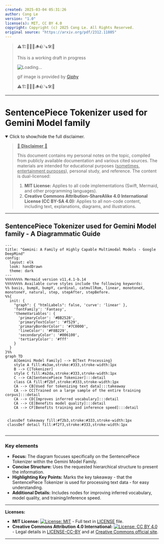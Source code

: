 ```yaml
---
created: 2025-03-04 05:31:26
author: Cong Le
version: "1.0"
license(s): MIT, CC BY 4.0
copyright: Copyright (c) 2025 Cong Le. All Rights Reserved.
original source: "https://arxiv.org/pdf/2312.11805"
---
```


> ⚠️🏗️🚧🦺🧱🪵🪨🪚🛠️👷
> 
> This is a working draft in progress
> 
> ![Loading...](https://media1.giphy.com/media/v1.Y2lkPTc5MGI3NjExZ2s0ejZoOTQyaDE4eWpiNnpxN3FtNjV1MzloenF0b3BqN29vYW93OCZlcD12MV9pbnRlcm5hbF9naWZfYnlfaWQmY3Q9Zw/l1J9NSnTNbdyaOZag/giphy.gif)
>
> gif image is provided by [Giphy](https://giphy.com)
> 
> ⚠️🏗️🚧🦺🧱🪵🪨🪚🛠️👷


----


# SentencePiece Tokenizer used for Gemini Model family
<details open>
<summary>Click to show/hide the full disclaimer.</summary>
   
> <ins>📢 **Disclaimer** 🚨</ins>
>
> This document contains my personal notes on the topic,
> compiled from publicly available documentation and various cited sources.
> The materials are intended for educational purposes (<ins>sometimes, entertainment purposes</ins>), personal study, and reference.
> The content is dual-licensed:
> 1. **MIT License:** Applies to all code implementations (Swift, Mermaid, and other programming languages).
> 2. **Creative Commons Attribution-ShareAlike 4.0 International License (CC BY-SA 4.0):** Applies to all non-code content, including text, explanations, diagrams, and illustrations.

</details>

---


## SentencePiece Tokenizer used for Gemini Model family - A Diagrammatic Guide 


```mermaid
---
title: "Gemini: A Family of Highly Capable Multimodal Models - Google DeepMind"
config:
  layout: elk
  look: handDrawn
  theme: dark
---
%%%%%%%% Mermaid version v11.4.1-b.14
%%%%%%%% Available curve styles include the following keywords:
%% basis, bumpX, bumpY, cardinal, catmullRom, linear, monotoneX, monotoneY, natural, step, stepAfter, stepBefore.
%%{
  init: {
    "graph": { "htmlLabels": false, 'curve': 'linear' },
    'fontFamily': 'Fantasy',
    'themeVariables': {
      'primaryColor': '#BB2528',
      'primaryTextColor': '#f529',
      'primaryBorderColor': '#7C0000',
      'lineColor': '#F8B229',
      'secondaryColor': '#006100',
      'tertiaryColor': '#fff'
    }
  }
}%%
graph TD
    A[Gemini Model Family] --> B{Text Processing}
    style A fill:#a3ae,stroke:#333,stroke-width:1px
    B --> C[Tokenizer]
    style C fill:#a2da,stroke:#333,stroke-width:1px
    C --> CA[SentencePiece Tokenizer]:::detail
    class CA fill:#f2bf,stroke:#333,stroke-width:1px
    CA --> CB[Used for tokenizing text data]:::takeaway
    CA --> CC[Trained on a large sample of the entire training corpus]:::detail
    CA --> CD[Improves inferred vocabulary]:::detail
    CA --> CE[Benefits model quality]:::detail
    CA --> CF[Benefits training and inference speed]:::detail
   
   
 classDef takeaway fill:#f2b3,stroke:#333,stroke-width:1px
 classDef detail fill:#f2f3,stroke:#333,stroke-width:1px
 
```

----

### Key elements

*   **Focus:** The diagram focuses specifically on the SentencePiece Tokenizer within the Gemini Model Family.
*   **Concise Structure:** Uses the requested hierarchical structure to present the information.
*   **Highlighting Key Points:** Marks the key takeaway - that the SentencePiece Tokenizer is used for processing text data - for easy understanding.
*   **Additional Details:** Includes nodes for improving inferred vocabulary, model quality, and training/inference speed.







---
**Licenses:**

- **MIT License:**  [![License: MIT](https://img.shields.io/badge/License-MIT-yellow.svg)](LICENSE) - Full text in [LICENSE](LICENSE) file.
- **Creative Commons Attribution 4.0 International:** [![License: CC BY 4.0](https://licensebuttons.net/l/by/4.0/88x31.png)](LICENSE-CC-BY) - Legal details in [LICENSE-CC-BY](LICENSE-CC-BY) and at [Creative Commons official site](http://creativecommons.org/licenses/by/4.0/).

---

